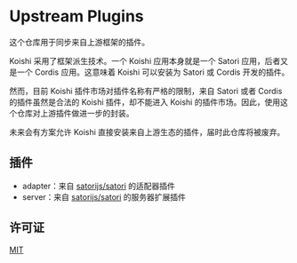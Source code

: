 # Upstream Plugins

这个仓库用于同步来自上游框架的插件。

Koishi 采用了框架派生技术。一个 Koishi 应用本身就是一个 Satori 应用，后者又是一个 Cordis 应用。这意味着 Koishi 可以安装为 Satori 或 Cordis 开发的插件。

然而，目前 Koishi 插件市场对插件名称有严格的限制，来自 Satori 或者 Cordis 的插件虽然是合法的 Koishi 插件，却不能进入 Koishi 的插件市场。因此，使用这个仓库对上游插件做进一步的封装。

未来会有方案允许 Koishi 直接安装来自上游生态的插件，届时此仓库将被废弃。

## 插件

- adapter：来自 [satorijs/satori](https://github.com/satorijs/satori) 的适配器插件
- server：来自 [satorijs/satori](https://github.com/satorijs/satori) 的服务器扩展插件

## 许可证

[MIT](./LICENSE)
